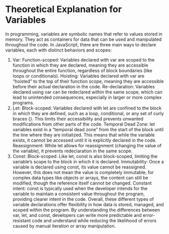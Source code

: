# Theoretical Explanation  for Variables 
In programming, variables are symbolic names that refer to values stored in memory. They act as containers for data that can be used and manipulated throughout the code. In JavaScript, there are three main ways to declare variables, each with distinct behaviors and scopes:
1.	Var:
Function-scoped: Variables declared with var are scoped to the function in which they are declared, meaning they are accessible throughout the entire function, regardless of block boundaries (like loops or conditionals).
Hoisting: Variables declared with var are “hoisted” to the top of their function scope, meaning they are accessible before their actual declaration in the code.
Re-declaration: Variables declared using var can be redeclared within the same scope, which can lead to unintended consequences, especially in larger or more complex programs.
2.	Let:
Block-scoped: Variables declared with let are confined to the block in which they are defined, such as a loop, conditional, or any set of curly braces {}. This limits their accessibility and prevents unwanted modifications from other parts of the code.
Temporal Dead Zone: let variables exist in a “temporal dead zone” from the start of the block until the line where they are initialized. This means that while the variable exists, it cannot be accessed until it is explicitly declared in the code.
Reassignment: While let allows for reassignment (changing the value of the variable), it prevents redeclaration in the same scope.
3.	Const:
Block-scoped: Like let, const is also block-scoped, limiting the variable’s scope to the block in which it is declared.
Immutability: Once a variable is declared using const, its value cannot be reassigned. However, this does not mean the value is completely immutable; for complex data types like objects or arrays, the content can still be modified, though the reference itself cannot be changed.
Constant intent: const is typically used when the developer intends for the variable to maintain a consistent value throughout the program, providing clearer intent in the code.
Overall, these different types of variable declarations offer flexibility in how data is stored, managed, and scoped within the program. By understanding the differences between var, let, and const, developers can write more predictable and error-resistant code and understand while reducing the likelihood of errors caused by manual iteration or array manipulation.


